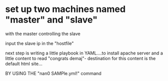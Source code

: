 # set up two machines named "master" and "slave"

with the master controlling the slave

input the slave ip in the "hostfile"

next step is writing a little playbook in YAML....to install apache server and a little content to read "congrats demaj"- destination for this content is the default html site...

BY USING THE "nan0 SAMPle.yml!" command







